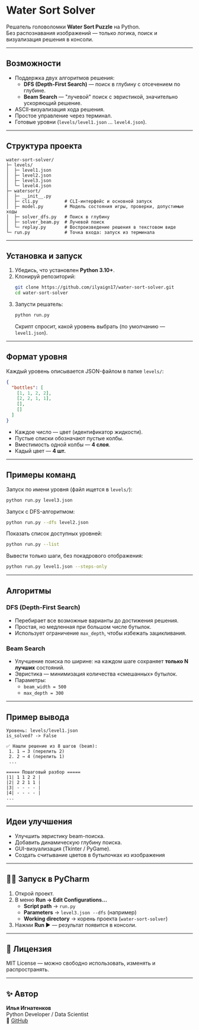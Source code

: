 # Water Sort Solver

Решатель головоломки **Water Sort Puzzle** на Python.  
Без распознавания изображений — только логика, поиск и визуализация решения в консоли.

---

## Возможности
- Поддержка двух алгоритмов решения:
  - **DFS (Depth-First Search)** — поиск в глубину с отсечением по глубине.
  - **Beam Search** — "лучевой" поиск с эвристикой, значительно ускоряющий решение.
- ASCII-визуализация хода решения.
- Простое управление через терминал.
- Готовые уровни (`levels/level1.json` … `level4.json`).

---

## Структура проекта
```
water-sort-solver/
├─ levels/
│  ├─ level1.json
│  ├─ level2.json
│  ├─ level3.json
│  └─ level4.json
├─ watersort/
│  ├─ __init__.py
│  ├─ cli.py          # CLI-интерфейс и основной запуск
│  ├─ model.py        # Модель состояния игры, проверки, допустимые ходы
│  ├─ solver_dfs.py   # Поиск в глубину
│  ├─ solver_beam.py  # Лучевой поиск
│  └─ replay.py       # Воспроизведение решения в текстовом виде
└─ run.py             # Точка входа: запуск из терминала
```

---

## Установка и запуск
1. Убедись, что установлен **Python 3.10+**.  
2. Клонируй репозиторий:
   ```bash
   git clone https://github.com/ilyaign17/water-sort-solver.git
   cd water-sort-solver
   ```
3. Запусти решатель:
   ```bash
   python run.py
   ```
   Скрипт спросит, какой уровень выбрать (по умолчанию — `level1.json`).

---

## Формат уровня
Каждый уровень описывается JSON-файлом в папке `levels/`:

```json
{
  "bottles": [
    [1, 1, 2, 2],
    [2, 2, 1, 1],
    [],
    []
  ]
}
```

- Каждое число — цвет (идентификатор жидкости).  
- Пустые списки обозначают пустые колбы.  
- Вместимость одной колбы — **4 слоя**.
- Кадый цвет — **4 шт.**

---

## Примеры команд

Запуск по имени уровня (файл ищется в `levels/`):
```bash
python run.py level3.json
```

Запуск с DFS-алгоритмом:
```bash
python run.py --dfs level2.json
```

Показать список доступных уровней:
```bash
python run.py --list
```

Вывести только шаги, без покадрового отображения:
```bash
python run.py level1.json --steps-only
```

---

## Алгоритмы

### DFS (Depth-First Search)
- Перебирает все возможные варианты до достижения решения.  
- Простая, но медленная при большом числе бутылок.  
- Использует ограничение `max_depth`, чтобы избежать зацикливания.

### Beam Search
- Улучшение поиска по ширине: на каждом шаге сохраняет **только N лучших** состояний.  
- Эвристика — минимизация количества «смешанных» бутылок.  
- Параметры:
  - `beam_width = 500`  
  - `max_depth = 300`

---

## Пример вывода
```
Уровень: levels/level1.json
is_solved? -> False

✅ Нашли решение из 8 шагов (beam):
 1. 1 → 3 (перелить 2)
 2. 2 → 4 (перелить 1)
 ...

===== Пошаговый разбор =====
|1| 1 1 2 2 |
|2| 2 2 1 1 |
|3| - - - - |
|4| - - - - |
...
```

---

## Идеи улучшения 
- Улучшить эвристику beam-поиска.  
- Добавить динамическую глубину поиска.  
- GUI-визуализация (Tkinter / PyGame). 
- Создать считывание цветов в бутылочках из изображения

---

## 🧑‍💻 Запуск в PyCharm
1. Открой проект.  
2. В меню **Run → Edit Configurations...**  
   - **Script path** → `run.py`  
   - **Parameters** → `level3.json --dfs` (например)  
   - **Working directory** → корень проекта (`water-sort-solver`)  
3. Нажми **Run ▶** — результат появится в консоли.

---

## 📜 Лицензия
MIT License — можно свободно использовать, изменять и распространять.

---

## ✨ Автор
**Илья Игнатенков**  
Python Developer / Data Scientist  
📍 [GitHub](https://github.com/ilyaign17)
